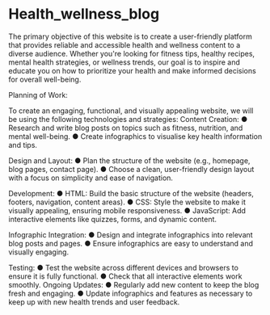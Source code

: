 # Health_wellness_blog

The primary objective of this website is to create a user-friendly platform that provides reliable and accessible
health and wellness content to a diverse audience. Whether you're looking for fitness tips, healthy recipes,
mental health strategies, or wellness trends, our goal is to inspire and educate you on how to prioritize your
health and make informed decisions for overall well-being.


Planning of Work:

To create an engaging, functional, and visually appealing website, we will be using the following technologies and
strategies:
Content Creation:
● Research and write blog posts on topics such as fitness, nutrition, and mental well-being.
● Create infographics to visualise key health information and tips.

Design and Layout:
● Plan the structure of the website (e.g., homepage, blog pages, contact page).
● Choose a clean, user-friendly design layout with a focus on simplicity and ease of navigation.

Development:
● HTML: Build the basic structure of the website (headers, footers, navigation, content areas).
● CSS: Style the website to make it visually appealing, ensuring mobile responsiveness.
● JavaScript: Add interactive elements like quizzes, forms, and dynamic content.

Infographic Integration:
● Design and integrate infographics into relevant blog posts and pages.
● Ensure infographics are easy to understand and visually engaging.

Testing:
● Test the website across different devices and browsers to ensure it is fully functional.
● Check that all interactive elements work smoothly.
Ongoing Updates:
● Regularly add new content to keep the blog fresh and engaging.
● Update infographics and features as necessary to keep up with new health trends and user feedback.
